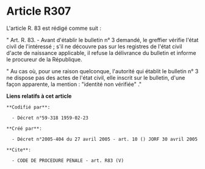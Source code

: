 # Article R307

L'article R. 83 est rédigé comme suit :

" Art. R. 83. - Avant d'établir le bulletin n° 3 demandé, le greffier vérifie l'état civil de l'intéressé ; s'il ne découvre
pas sur les registres de l'état civil d'acte de naissance applicable, il refuse la délivrance du bulletin et informe le
procureur de la République.

" Au cas où, pour une raison quelconque, l'autorité qui établit le bulletin n° 3 ne dispose pas des actes de l'état civil,
elle inscrit sur le bulletin, d'une façon apparente, la mention : "identité non vérifiée" ."

**Liens relatifs à cet article**

	**Codifié par**:

	  - Décret n°59-318 1959-02-23

	**Créé par**:

	  - Décret n°2005-404 du 27 avril 2005 - art. 10 () JORF 30 avril 2005

	**Cite**:

	  - CODE DE PROCEDURE PENALE - art. R83 (V)
